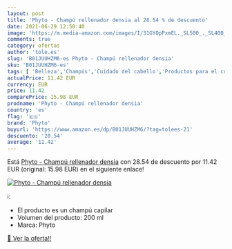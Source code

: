 ```yaml
---
layout: post
title: 'Phyto - Champú rellenador densia al 28.54 % de descuento'
date: 2021-06-29 12:50:40
image: 'https://m.media-amazon.com/images/I/31GYQpPxmEL._SL500_._SL400_.jpg'
comments: true
category: ofertas
author: 'tole.es'
slug: 'B01JUUHZM6-es Phyto - Champú rellenador densia'
sku: 'B01JUUHZM6-es'
tags: [ 'Belleza','Champús','Cuidado del cabello','Productos para el cuidado del cabello','champú','phyto', ]
actualPrice: 11.42 EUR
currency: EUR
price: 11.42
comparePrice: 15.98 EUR
prodname: 'Phyto - Champú rellenador densia'
country: 'es'
flag: '🇪🇸'
brand: 'Phyto'
buyurl: 'https://www.amazon.es/dp/B01JUUHZM6/?tag=tolees-21'
descuento: '28.54'
average: '11.42'
---
```


Está [Phyto - Champú rellenador densia](https://www.amazon.es/dp/B01JUUHZM6/?tag=tolees-21) con 28.54 de descuento por 11.42 EUR (original: 15.98 EUR) en el siguiente enlace!

[![Phyto - Champú rellenador densia](https://m.media-amazon.com/images/I/31GYQpPxmEL._SL500_._SL400_.jpg)](https://www.amazon.es/dp/B01JUUHZM6/?tag=tolees-21)

ℹ️:

- El producto es un champú capilar
- Volumen del producto: 200 ml
- Marca: Phyto

[🛒 Ver la oferta!!](https://www.amazon.es/dp/B01JUUHZM6/?tag=tolees-21)
